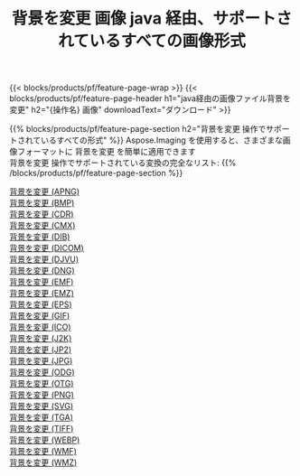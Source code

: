 ﻿---
title: 背景を変更 画像 java 経由、サポートされているすべての画像形式 
weight: 3920
url: /ja/java/change-background 
lang: ja
langdirlevel: 2
locales: zh-hans,ja,it,ru,de,es,fr,nl,id,lt,pl,pt,vi,tr,ko,zh-hant,ar,hi,th,sv,cs,uk,he
description: Aspose.Imaging を使用すると、java 経由で簡単に 背景を変更 イメージを作成できます
---

{{< blocks/products/pf/feature-page-wrap >}}
{{< blocks/products/pf/feature-page-header h1="java経由の画像ファイル背景を変更" h2="{操作名} 画像" downloadText="ダウンロード" >}}


{{% blocks/products/pf/feature-page-section  h2="背景を変更 操作でサポートされているすべての形式" %}}
Aspose.Imaging を使用すると、さまざまな画像フォーマットに 背景を変更 を簡単に適用できます
<br/>
背景を変更 操作でサポートされている変換の完全なリスト:
{{% /blocks/products/pf/feature-page-section %}}
<div class="container-fluid productfamilypage bg-gray">
    <div class="convertypes bg-gray agp-content section">
        <div class="container">
		<div class="row other-converters">
		    <div class='col-md-2 other-converter remove-lp remove-rp'><a href="/imaging/ja/java/change-background/apng" >背景を変更 (APNG)</a></div><div class='col-md-2 other-converter remove-lp remove-rp'><a href="/imaging/ja/java/change-background/bmp" >背景を変更 (BMP)</a></div><div class='col-md-2 other-converter remove-lp remove-rp'><a href="/imaging/ja/java/change-background/cdr" >背景を変更 (CDR)</a></div><div class='col-md-2 other-converter remove-lp remove-rp'><a href="/imaging/ja/java/change-background/cmx" >背景を変更 (CMX)</a></div><div class='col-md-2 other-converter remove-lp remove-rp'><a href="/imaging/ja/java/change-background/dib" >背景を変更 (DIB)</a></div><div class='col-md-2 other-converter remove-lp remove-rp'><a href="/imaging/ja/java/change-background/dicom" >背景を変更 (DICOM)</a></div><div class='col-md-2 other-converter remove-lp remove-rp'><a href="/imaging/ja/java/change-background/djvu" >背景を変更 (DJVU)</a></div><div class='col-md-2 other-converter remove-lp remove-rp'><a href="/imaging/ja/java/change-background/dng" >背景を変更 (DNG)</a></div><div class='col-md-2 other-converter remove-lp remove-rp'><a href="/imaging/ja/java/change-background/emf" >背景を変更 (EMF)</a></div><div class='col-md-2 other-converter remove-lp remove-rp'><a href="/imaging/ja/java/change-background/emz" >背景を変更 (EMZ)</a></div><div class='col-md-2 other-converter remove-lp remove-rp'><a href="/imaging/ja/java/change-background/eps" >背景を変更 (EPS)</a></div><div class='col-md-2 other-converter remove-lp remove-rp'><a href="/imaging/ja/java/change-background/gif" >背景を変更 (GIF)</a></div><div class='col-md-2 other-converter remove-lp remove-rp'><a href="/imaging/ja/java/change-background/ico" >背景を変更 (ICO)</a></div><div class='col-md-2 other-converter remove-lp remove-rp'><a href="/imaging/ja/java/change-background/j2k" >背景を変更 (J2K)</a></div><div class='col-md-2 other-converter remove-lp remove-rp'><a href="/imaging/ja/java/change-background/jp2" >背景を変更 (JP2)</a></div><div class='col-md-2 other-converter remove-lp remove-rp'><a href="/imaging/ja/java/change-background/jpg" >背景を変更 (JPG)</a></div><div class='col-md-2 other-converter remove-lp remove-rp'><a href="/imaging/ja/java/change-background/odg" >背景を変更 (ODG)</a></div><div class='col-md-2 other-converter remove-lp remove-rp'><a href="/imaging/ja/java/change-background/otg" >背景を変更 (OTG)</a></div><div class='col-md-2 other-converter remove-lp remove-rp'><a href="/imaging/ja/java/change-background/png" >背景を変更 (PNG)</a></div><div class='col-md-2 other-converter remove-lp remove-rp'><a href="/imaging/ja/java/change-background/svg" >背景を変更 (SVG)</a></div><div class='col-md-2 other-converter remove-lp remove-rp'><a href="/imaging/ja/java/change-background/tga" >背景を変更 (TGA)</a></div><div class='col-md-2 other-converter remove-lp remove-rp'><a href="/imaging/ja/java/change-background/tiff" >背景を変更 (TIFF)</a></div><div class='col-md-2 other-converter remove-lp remove-rp'><a href="/imaging/ja/java/change-background/webp" >背景を変更 (WEBP)</a></div><div class='col-md-2 other-converter remove-lp remove-rp'><a href="/imaging/ja/java/change-background/wmf" >背景を変更 (WMF)</a></div><div class='col-md-2 other-converter remove-lp remove-rp'><a href="/imaging/ja/java/change-background/wmz" >背景を変更 (WMZ)</a></div>
                </div>
        </div>
    </div>
</div>
<br/>

